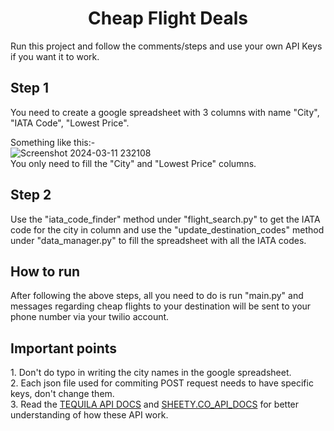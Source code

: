 <h1 align="center">Cheap Flight Deals</h1>
Run this project and follow the comments/steps and use your own API Keys if you want it to work.


<h2>Step 1</h2> 
You need to create a google spreadsheet with 3 columns with name "City", "IATA Code", "Lowest Price". 

Something like this:-
<br>
![Screenshot 2024-03-11 232108](https://github.com/VishalRaj0/CHEAP_FLIGHT_DEALS/assets/108023331/f6ae1423-c89b-484b-aeb3-270a3ade45da)
<br>
You only need to fill the "City" and "Lowest Price" columns.

<h2>Step 2</h2>
Use the "iata_code_finder" method under "flight_search.py" to get the IATA code for the city in column and use the "update_destination_codes" method under "data_manager.py" to fill the spreadsheet with all the 
IATA codes.

<h2>How to run</h2>
After following the above steps, all you need to do is run "main.py" and messages regarding cheap flights to your destination will be sent to your phone number via your twilio account.

<h2>Important points</h2>
1. Don't do typo in writing the city names in the google spreadsheet.<br>
2. Each json file used for commiting POST request needs to have specific keys, don't change them. <br>
3. Read the <a href="https://tequila.kiwi.com/portal/docs/tequila_api">TEQUILA API DOCS</a> and <a href="https://sheety.co/docs/requests.html">SHEETY.CO_API_DOCS</a> for better understanding of how these API work.
